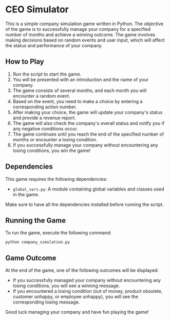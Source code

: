 # CEO Simulator
This is a simple company simulation game written in Python. The objective of the game is to successfully manage your company for a specified number of months and achieve a winning outcome. The game involves making decisions based on random events and user input, which will affect the status and performance of your company.

## How to Play

1. Run the script to start the game.
2. You will be presented with an introduction and the name of your company.
3. The game consists of several months, and each month you will encounter a random event.
4. Based on the event, you need to make a choice by entering a corresponding action number.
5. After making your choice, the game will update your company's status and provide a revenue report.
6. The game will also check the company's overall status and notify you if any negative conditions occur.
7. The game continues until you reach the end of the specified number of months or encounter a losing condition.
8. If you successfully manage your company without encountering any losing conditions, you win the game!

## Dependencies

This game requires the following dependencies:

- `global_vars.py`: A module containing global variables and classes used in the game.

Make sure to have all the dependencies installed before running the script.

## Running the Game

To run the game, execute the following command:

```shell
python company_simulation.py
```

## Game Outcome

At the end of the game, one of the following outcomes will be displayed:

- If you successfully managed your company without encountering any losing conditions, you will see a winning message.
- If you encountered a losing condition (out of money, product obsolete, customer unhappy, or employee unhappy), you will see the corresponding losing message.

Good luck managing your company and have fun playing the game!
